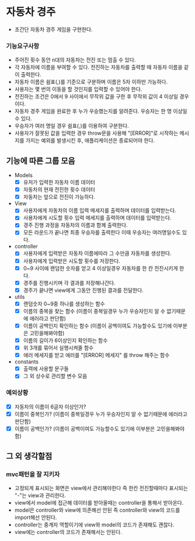 # 자동차 경주
 - 초간단 자동차 경주 게임을 구현한다.

### 기능요구사항
 - 주어진 횟수 동안 n대의 자동차는 전진 또는 멈출 수 있다.
 - 각 자동차에 이름을 부여할 수 있다. 전진하는 자동차를 출력할 때 자동차 이름을 같이 출력한다.
 - 자동차 이름은 쉼표(,)를 기준으로 구분하며 이름은 5자 이하만 가능하다.
 - 사용자는 몇 번의 이동을 할 것인지를 입력할 수 있어야 한다.
 - 전진하는 조건은 0에서 9 사이에서 무작위 값을 구한 후 무작위 값이 4 이상일 경우이다.
 - 자동차 경주 게임을 완료한 후 누가 우승했는지를 알려준다. 우승자는 한 명 이상일 수 있다.
 - 우승자가 여러 명일 경우 쉼표(,)를 이용하여 구분한다.
 - 사용자가 잘못된 값을 입력한 경우 throw문을 사용해 "[ERROR]"로 시작하는 메시지를 가지는 예외를 발생시킨 후, 애플리케이션은 종료되어야 한다.

## 기능에 따른 그룹 모음
* Models 
    - [x] 유저가 입력한 자동차 이름 데이터
    - [x] 자동차의 현재 전진한 횟수 데이터
    - [x] 자동차는 앞으로 전진이 가능하다.

* View
    - [x] 사용자에게 자동차의 이름 입력 메세지를 출력하며 데이터를 입력받는다.
    - [x] 사용자에게 시도할 횟수 입력 메세지를 출력하며 데이터를 입력받는다.
    - [x] 경주 진행 과정을 자동차의 이름과 함께 출력한다.
    - [x] 모든 라운드가 끝나면 최종 우승자를 출력한다 이때 우승자는 여러명일수도 있다.
* controller
    - [x] 사용자에게 입력받은 자동차 이름에따라 그 수만큼 자동차를 생성한다.
    - [x] 사용자에게 입력받은 시도할 횟수를 저장한다.
    - [x] 0~9 사이에 랜덤한 숫자를 얻고 4 이상일경우 자동차를 한 칸 전진시키게 한다.
    - [x] 경주를 진행시키며 각 결과를 저장해나간다.
    - [x] 경주가 끝나면 view에게 그동안 진행된 결과를 전달한다.
* utils
    - [x] 랜덤숫자 0~9중 하나를 생성하는 함수
    - [x] 이름의 중복을 찾는 함수 (이름이 중복일경우 누가 우승자인지 알 수 없기때문에 에러라고 판단함)
    - [x] 이름이 공백인지 확인하는 함수 (이름이 공백이여도 가능할수도 있기에 이부분은 고민을해봐야함)
    - [x] 이름의 길이가 6이상인지 확인하는 함수
    - [x] 위 3개를 묶어서 실행시켜줄 함수
    - [x] 에러 메세지를 받고 에러를 "[ERROR] 메세지" 를 throw 해주는 함수 
* constants
    - [x] 출력에 사용할 문구들
    - [x] 그 외 상수로 관리할 변수 모음
### 예외상황
   - [x]  자동차의 이름이 6글자 이상인가?
   - [x] 이름이 중복인가? (이름이 중복일경우 누가 우승자인지 알 수 없기때문에 에러라고 판단함)
   - [x] 이름이 공백인가? (이름이 공백이여도 가능할수도 있기에 이부분은 고민을해봐야함)
## 그 외 생각할점
### mvc패턴을 잘 지키자
  - 고정되게 표시되는 화면은 view에서 관리해야한다 즉 한칸 전진할때마다 표시되는 "-"는 view과 관리한다.
  - view에서 model에 접근해 데이터를 받아올때는 controller을 통해서 받아온다.
  - model은 controller와 view에 의존해선 안된 즉 controller와 view의 코드를 import해선 안된다.
  - controller는 중계자 역할이기에 view와 model의 코드가 존재해도 괜찮다.
  - view에는 controller의 코드가 존재해서는 안된다.
